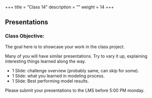 +++
title = "Class 14"
description = ""
weight = 14
+++

## Presentations

### Class Objective:
The goal here is to showcase your work in the class project.

Many of you will have similar presentations.  Try to vary it up, explaining interesting things
learned along the way.

- 1 Slide: challenge overview (probably same, can skip for some).
- 1 Slide: what you learned in modeling process.
- 1 Slide: Best performing model results.

Please submit your presentations to the LMS before 5:00 PM monday. 
